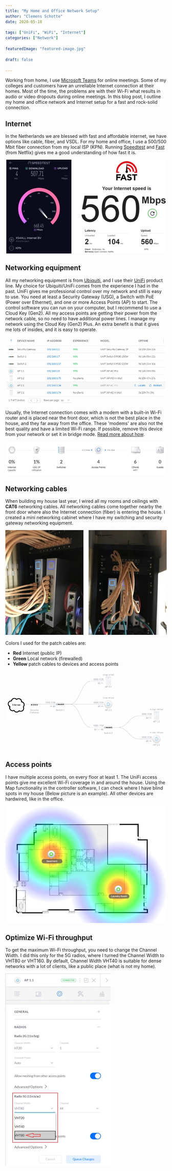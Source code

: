 ```yaml
---
title: "My Home and Office Network Setup"
author: "Clemens Schotte"
date: 2020-05-18

tags: ["UniFi", "WiFi", "Internet"]
categories: ["Network"]

featuredImage: "featured-image.jpg"

draft: false

---
```


Working from home, I use [Microsoft Teams](https://teams.microsoft.com/) for online meetings. Some of my colleges and customers have an unreliable Internet connection at their homes. Most of the time, the problems are with their Wi-Fi what results in audio or video dropouts during online meetings. In this blog post, I outline my home and office network and Internet setup for a fast and rock-solid connection.

## Internet

In the Netherlands we are blessed with fast and affordable internet, we have options like cable, fiber, and VSDL. For my home and office, I use a 500/500 Mbit fiber connection from my local ISP (KPN). Running [Speedtest](https://www.speedtest.net/) and [Fast](https://fast.com/) (from Netflix) gives me a good understanding of how fast it is.

![Speedtest](UniFi_speedtest.png)

## Networking equipment

All my networking equipment is from [Ubiquiti](https://www.ui.com/), and I use their [UniFi](https://www.ui.com/products/#unifi) product line. My choice for Ubiquiti/UniFi comes from the experience I had in the past. UniFi gives me professional control over my network and still is easy to use. You need at least a Security Gateway (USG), a Switch with PoE (Power over Ethernet), and one or more Access Points (AP) to start. The control software you can run on your computer, but I recommend to use a Cloud Key (Gen2). All my access points are getting their power from the network cable, so no need to have additional power lines. I manage my network using the Cloud Key (Gen2) Plus. An extra benefit is that it gives me lots of insides, and it is easy to operate.

![Network devices](UniFi_network_devices.png)

Usually, the Internet connection comes with a modem with a built-in Wi-Fi router and is placed near the front door, which is not the best place in the house, and they far away from the office. These 'modems' are also not the best quality and have a limited Wi-Fi range. If possible, remove this device from your network or set it in bridge mode. [Read more about how](/kpn-fiber-connection-with-ubiquiti-usg-iptv-and-ipv6/).

![Basic network](UniFi_basic_network.png)

## Networking cables

When building my house last year, I wired all my rooms and ceilings with **CAT6** networking cables. All networking cables come together nearby the front door where also the Internet connection (fiber) is entering the house. I created a mini networking cabinet where I have my switching and security gateway networking equipment.

![My network rack cabinet](UniFi_network_rack_cabinet.jpg)

Colors I used for the patch cables are:
- **Red** Internet (public IP)
- **Green** Local network (firewalled)
- **Yellow** patch cables to devices and access points

![Network topology](UniFi_network_topology.png)

## Access points

I have multiple access points, on every floor at least 1. The UniFi access points give me excellent Wi-Fi coverage in and around the house. Using the Map functionality in the controller software, I can check where I have blind spots in my house (Below picture is an example). All other devices are hardwired, like in the office.

![Wi-Fi Floorplan](UniFi_floorplan.jpg)

## Optimize Wi-Fi throughput

To get the maximum Wi-Fi throughput, you need to change the Channel Width. I did this only for the 5G radios, where I turned the Channel Width to VHT80 or VHT160. By default, Channel Width VHT40 is suitable for dense networks with a lot of clients, like a public place (what is not my home).

![Wi-Fi AP Channel Width](UniFi_AP_ChannelWidth.png)